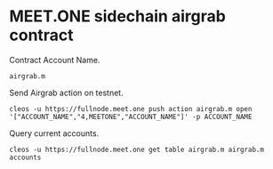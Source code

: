 # MEET.ONE sidechain airgrab contract


Contract Account Name.

```
airgrab.m
```

Send Airgrab action on testnet.

```
cleos -u https://fullnode.meet.one push action airgrab.m open '["ACCOUNT_NAME","4,MEETONE","ACCOUNT_NAME"]' -p ACCOUNT_NAME
```

Query current accounts.

```
cleos -u https://fullnode.meet.one get table airgrab.m airgrab.m accounts
```
